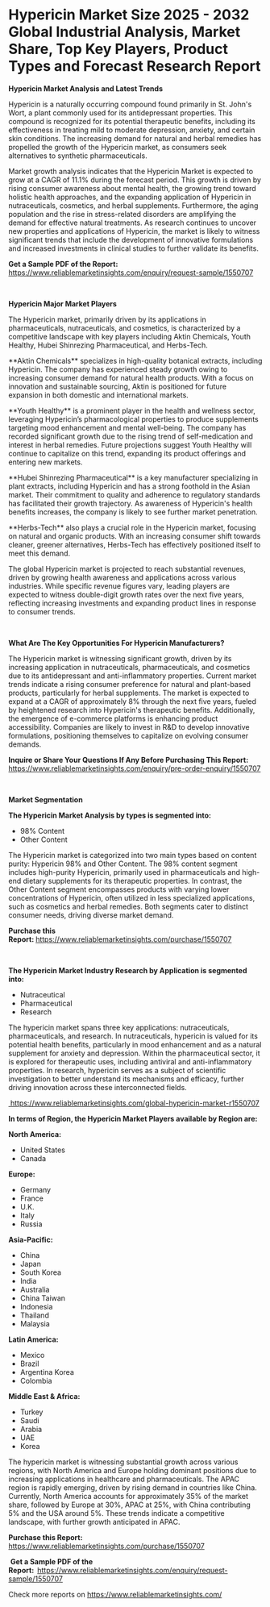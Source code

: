 <p><h1>Hypericin Market Size 2025 - 2032 Global Industrial Analysis, Market Share, Top Key Players, Product Types and Forecast Research Report</h1></p><p><strong>Hypericin Market Analysis and Latest Trends</strong></p>
<p><p>Hypericin is a naturally occurring compound found primarily in St. John's Wort, a plant commonly used for its antidepressant properties. This compound is recognized for its potential therapeutic benefits, including its effectiveness in treating mild to moderate depression, anxiety, and certain skin conditions. The increasing demand for natural and herbal remedies has propelled the growth of the Hypericin market, as consumers seek alternatives to synthetic pharmaceuticals.</p><p>Market growth analysis indicates that the Hypericin Market is expected to grow at a CAGR of 11.1% during the forecast period. This growth is driven by rising consumer awareness about mental health, the growing trend toward holistic health approaches, and the expanding application of Hypericin in nutraceuticals, cosmetics, and herbal supplements. Furthermore, the aging population and the rise in stress-related disorders are amplifying the demand for effective natural treatments. As research continues to uncover new properties and applications of Hypericin, the market is likely to witness significant trends that include the development of innovative formulations and increased investments in clinical studies to further validate its benefits.</p></p>
<p><strong>Get a Sample PDF of the Report:&nbsp;</strong> <a href="https://www.reliablemarketinsights.com/enquiry/request-sample/1550707?utm_campaign=2981&utm_medium=2&utm_source=Github&utm_content=ia&utm_term=31032025&utm_id=hypericin">https://www.reliablemarketinsights.com/enquiry/request-sample/1550707</a></p>
<p>&nbsp;</p>
<p><strong>Hypericin Major Market Players</strong></p>
<p><p>The Hypericin market, primarily driven by its applications in pharmaceuticals, nutraceuticals, and cosmetics, is characterized by a competitive landscape with key players including Aktin Chemicals, Youth Healthy, Hubei Shinrezing Pharmaceutical, and Herbs-Tech.</p><p>**Aktin Chemicals** specializes in high-quality botanical extracts, including Hypericin. The company has experienced steady growth owing to increasing consumer demand for natural health products. With a focus on innovation and sustainable sourcing, Aktin is positioned for future expansion in both domestic and international markets.</p><p>**Youth Healthy** is a prominent player in the health and wellness sector, leveraging Hypericin’s pharmacological properties to produce supplements targeting mood enhancement and mental well-being. The company has recorded significant growth due to the rising trend of self-medication and interest in herbal remedies. Future projections suggest Youth Healthy will continue to capitalize on this trend, expanding its product offerings and entering new markets.</p><p>**Hubei Shinrezing Pharmaceutical** is a key manufacturer specializing in plant extracts, including Hypericin and has a strong foothold in the Asian market. Their commitment to quality and adherence to regulatory standards has facilitated their growth trajectory. As awareness of Hypericin's health benefits increases, the company is likely to see further market penetration.</p><p>**Herbs-Tech** also plays a crucial role in the Hypericin market, focusing on natural and organic products. With an increasing consumer shift towards cleaner, greener alternatives, Herbs-Tech has effectively positioned itself to meet this demand. </p><p>The global Hypericin market is projected to reach substantial revenues, driven by growing health awareness and applications across various industries. While specific revenue figures vary, leading players are expected to witness double-digit growth rates over the next five years, reflecting increasing investments and expanding product lines in response to consumer trends.</p></p>
<p>&nbsp;</p>
<p><strong>What Are The Key Opportunities For Hypericin Manufacturers?</strong></p>
<p><p>The Hypericin market is witnessing significant growth, driven by its increasing application in nutraceuticals, pharmaceuticals, and cosmetics due to its antidepressant and anti-inflammatory properties. Current market trends indicate a rising consumer preference for natural and plant-based products, particularly for herbal supplements. The market is expected to expand at a CAGR of approximately 8% through the next five years, fueled by heightened research into Hypericin's therapeutic benefits. Additionally, the emergence of e-commerce platforms is enhancing product accessibility. Companies are likely to invest in R&D to develop innovative formulations, positioning themselves to capitalize on evolving consumer demands.</p></p>
<p><strong>Inquire or Share Your Questions If Any Before Purchasing This Report:</strong> <a href="https://www.reliablemarketinsights.com/enquiry/pre-order-enquiry/1550707?utm_campaign=2981&utm_medium=2&utm_source=Github&utm_content=ia&utm_term=31032025&utm_id=hypericin">https://www.reliablemarketinsights.com/enquiry/pre-order-enquiry/1550707</a></p>
<p>&nbsp;</p>
<p><strong>Market Segmentation</strong></p>
<p><strong>The Hypericin Market Analysis by types is segmented into:</strong></p>
<p><ul><li>98% Content</li><li>Other Content</li></ul></p>
<p><p>The Hypericin market is categorized into two main types based on content purity: Hypericin 98% and Other Content. The 98% content segment includes high-purity Hypericin, primarily used in pharmaceuticals and high-end dietary supplements for its therapeutic properties. In contrast, the Other Content segment encompasses products with varying lower concentrations of Hypericin, often utilized in less specialized applications, such as cosmetics and herbal remedies. Both segments cater to distinct consumer needs, driving diverse market demand.</p></p>
<p><strong>Purchase this Report:&nbsp;</strong><a href="https://www.reliablemarketinsights.com/purchase/1550707?utm_campaign=2981&utm_medium=2&utm_source=Github&utm_content=ia&utm_term=31032025&utm_id=hypericin">https://www.reliablemarketinsights.com/purchase/1550707</a></p>
<p>&nbsp;</p>
<p><strong>The Hypericin Market Industry Research by Application is segmented into:</strong></p>
<p><ul><li>Nutraceutical</li><li>Pharmaceutical</li><li>Research</li></ul></p>
<p><p>The hypericin market spans three key applications: nutraceuticals, pharmaceuticals, and research. In nutraceuticals, hypericin is valued for its potential health benefits, particularly in mood enhancement and as a natural supplement for anxiety and depression. Within the pharmaceutical sector, it is explored for therapeutic uses, including antiviral and anti-inflammatory properties. In research, hypericin serves as a subject of scientific investigation to better understand its mechanisms and efficacy, further driving innovation across these interconnected fields.</p></p>
<p><a href="https://www.reliablemarketinsights.com/global-hypericin-market-r1550707?utm_campaign=2981&utm_medium=2&utm_source=Github&utm_content=ia&utm_term=31032025&utm_id=hypericin">&nbsp;https://www.reliablemarketinsights.com/global-hypericin-market-r1550707</a></p>
<p><strong>In terms of Region, the Hypericin Market Players available by Region are:</strong></p>
<p>
    <p> <strong> North America: </strong>
        <ul>
            <li>United States</li>
            <li>Canada</li>
        </ul>
        </p> 
    <p> <strong> Europe: </strong>
        <ul>
            <li>Germany</li>
            <li>France</li>
            <li>U.K.</li>
            <li>Italy</li>
            <li>Russia</li>
        </ul>
        </p> 
    <p> <strong> Asia-Pacific: </strong>
        <ul>
            <li>China</li>
            <li>Japan</li>
            <li>South Korea</li>
            <li>India</li>
            <li>Australia</li>
            <li>China Taiwan</li>
            <li>Indonesia</li>
            <li>Thailand</li>
            <li>Malaysia</li>
        </ul>
        </p> 
    <p> <strong> Latin America: </strong>
        <ul>
            <li>Mexico</li>
            <li>Brazil</li>
            <li>Argentina Korea</li>
            <li>Colombia</li>
        </ul>
        </p> 
    <p> <strong> Middle East & Africa: </strong>
        <ul>
            <li>Turkey</li>
            <li>Saudi</li>
            <li>Arabia</li>
            <li>UAE</li>
            <li>Korea</li>
        </ul>
    </p>
    </p>
<p><p>The hypericin market is witnessing substantial growth across various regions, with North America and Europe holding dominant positions due to increasing applications in healthcare and pharmaceuticals. The APAC region is rapidly emerging, driven by rising demand in countries like China. Currently, North America accounts for approximately 35% of the market share, followed by Europe at 30%, APAC at 25%, with China contributing 5% and the USA around 5%. These trends indicate a competitive landscape, with further growth anticipated in APAC.</p></p>
<p><strong>Purchase this Report: </strong><a href="https://www.reliablemarketinsights.com/purchase/1550707?utm_campaign=2981&utm_medium=2&utm_source=Github&utm_content=ia&utm_term=31032025&utm_id=hypericin">https://www.reliablemarketinsights.com/purchase/1550707</a></p>
<p>&nbsp;<strong>Get a Sample PDF of the Report:&nbsp;&nbsp;</strong><a href="https://www.reliablemarketinsights.com/enquiry/request-sample/1550707?utm_campaign=2981&utm_medium=2&utm_source=Github&utm_content=ia&utm_term=31032025&utm_id=hypericin">https://www.reliablemarketinsights.com/enquiry/request-sample/1550707</a></p>
<p><strong></strong></p>
<p>Check more reports on <a href="https://www.reliablemarketinsights.com/?utm_campaign=2981&utm_medium=2&utm_source=Github&utm_content=ia&utm_term=31032025&utm_id=hypericin">https://www.reliablemarketinsights.com/</a></p>